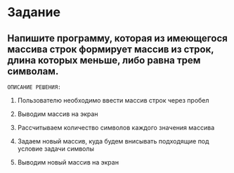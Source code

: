 # Задание

## Напишите программу, которая из имеющегося массива строк формирует массив из строк, длина которых меньше, либо равна трем символам.

```
ОПИСАНИЕ РЕШЕНИЯ:
```

1. Пользователю необходимо ввести массив строк через пробел

2. Выводим массив на экран

3. Рассчитываем количество символов каждого значения массива

4. Задаем новый массив, куда будем внисывать подходящие под условие задачи символы

5. Выводим новый массив на экран
